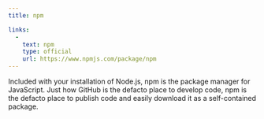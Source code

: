 ```yaml
---
title: npm

links:
  -
    text: npm
    type: official
    url: https://www.npmjs.com/package/npm
---
```


Included with your installation of Node.js, npm is the package manager for JavaScript. Just how GitHub is the defacto place to develop code, npm is the defacto place to publish code and easily download it as a self-contained package.
